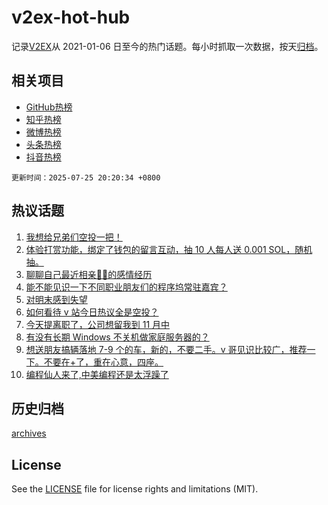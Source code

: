 # v2ex-hot-hub

 记录[V2EX](https://www.v2ex.com/)从 2021-01-06 日至今的热门话题。每小时抓取一次数据，按天[归档](archives)。
 
 ## 相关项目

- [GitHub热榜](https://github.com/snaildev/github-hot-hub)
- [知乎热榜](https://github.com/snaildev/zhihu-hot-hub)
- [微博热榜](https://github.com/snaildev/weibo-hot-hub)
- [头条热榜](https://github.com/snaildev/toutiao-hot-hub)
- [抖音热榜](https://github.com/snaildev/douyin-hot-hub)


 `更新时间：2025-07-25 20:20:34 +0800`

## 热议话题

1. [我想给兄弟们空投一把！](https://www.v2ex.com/t/1147542)
1. [体验打赏功能，绑定了钱包的留言互动，抽 10 人每人送 0.001 SOL，随机抽。](https://www.v2ex.com/t/1147547)
1. [聊聊自己最近相亲🐢🐢的感情经历](https://www.v2ex.com/t/1147566)
1. [能不能见识一下不同职业朋友们的程序坞常驻嘉宾？](https://www.v2ex.com/t/1147634)
1. [对明末感到失望](https://www.v2ex.com/t/1147558)
1. [如何看待 v 站今日热议全是空投？](https://www.v2ex.com/t/1147585)
1. [今天提离职了，公司想留我到 11 月中](https://www.v2ex.com/t/1147622)
1. [有没有长期 Windows 不关机做家庭服务器的？](https://www.v2ex.com/t/1147588)
1. [想送朋友搞辆落地 7-9 个的车，新的，不要二手。v 哥见识比较广，推荐一下。不要在+了，重在心意，四座。](https://www.v2ex.com/t/1147596)
1. [编程仙人来了,中美编程还是太浮躁了](https://www.v2ex.com/t/1147662)

## 历史归档

[archives](archives)

## License

See the [LICENSE](LICENSE) file for license rights and limitations (MIT).
